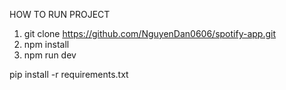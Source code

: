 HOW TO RUN PROJECT
1. git clone https://github.com/NguyenDan0606/spotify-app.git
2. npm install
3. npm run dev 

pip install -r requirements.txt
